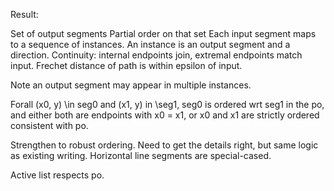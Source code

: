 Result:

Set of output segments
Partial order on that set
Each input segment maps to a sequence of instances. An instance is an output segment and a direction. Continuity: internal endpoints join, extremal endpoints match input. Frechet distance of path is within epsilon of input. 

Note an output segment may appear in multiple instances.

Forall (x0, y) \in seg0 and (x1, y) in \seg1, seg0 is ordered wrt seg1 in the po, and either both are endpoints with x0 = x1, or x0 and x1 are strictly ordered consistent with po.

Strengthen to robust ordering. Need to get the details right, but same logic as existing writing. Horizontal line segments are special-cased.

Active list respects po.
